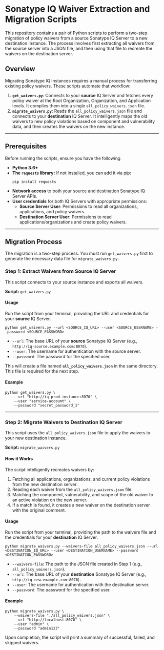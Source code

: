 # Sonatype IQ Waiver Extraction and Migration Scripts

This repository contains a pair of Python scripts to perform a two-step migration of policy waivers from a source Sonatype IQ Server to a new destination instance. The process involves first extracting all waivers from the source server into a JSON file, and then using that file to recreate the waivers on the destination server.

## Overview

Migrating Sonatype IQ instances requires a manual process for transferring existing policy waivers. These scripts automate that workflow:

1.  **`get_waivers.py`**: Connects to your **source** IQ Server and fetches every policy waiver at the Root Organization, Organization, and Application levels. It compiles them into a single `all_policy_waivers.json` file.
2.  **`migrate_waivers.py`**: Reads the `all_policy_waivers.json` file and connects to your **destination** IQ Server. It intelligently maps the old waivers to new policy violations based on component and vulnerability data, and then creates the waivers on the new instance.

---

## Prerequisites

Before running the scripts, ensure you have the following:

* **Python 3.6+**
* **The `requests` library:** If not installed, you can add it via pip:
    ```shell
    pip install requests
    ```
* **Network access** to both your source and destination Sonatype IQ Server APIs.
* **User credentials** for both IQ Servers with appropriate permissions:
    * **Source Server User**: Permissions to read all organizations, applications, and policy waivers.
    * **Destination Server User**: Permissions to read applications/organizations and create policy waivers.

---

## Migration Process

The migration is a two-step process. You must run `get_waivers.py` first to generate the necessary data file for `migrate_waivers.py`.

### Step 1: Extract Waivers from Source IQ Server

This script connects to your source instance and exports all waivers.

**Script:** `get_waivers.py`

#### **Usage**

Run the script from your terminal, providing the URL and credentials for your **source** IQ Server.

```shell
python get_waivers.py --url <SOURCE_IQ_URL> --user <SOURCE_USERNAME> --password <SOURCE_PASSWORD>
```

* `--url`: The base URL of your **source** Sonatype IQ Server (e.g., `http://iq-source.example.com:8070`).
* `--user`: The username for authentication with the source server.
* `--password`: The password for the specified user.

This will create a file named **`all_policy_waivers.json`** in the same directory. This file is required for the next step.

#### **Example**

```shell
python get_waivers.py \
    --url "http://iq-prod-instance:8070" \
    --user "service-account" \
    --password "secret_password_1"
```

---

### Step 2: Migrate Waivers to Destination IQ Server

This script uses the `all_policy_waivers.json` file to apply the waivers to your new destination instance.

**Script:** `migrate_waivers.py`

#### **How it Works**

The script intelligently recreates waivers by:

1.  Fetching all applications, organizations, and current policy violations from the new destination server.
2.  Reading each waiver from the `all_policy_waivers.json` file.
3.  Matching the component, vulnerability, and scope of the old waiver to an active violation on the new server.
4.  If a match is found, it creates a new waiver on the destination server with the original comment.

#### **Usage**

Run the script from your terminal, providing the path to the waivers file and the credentials for your **destination** IQ Server.

```shell
python migrate_waivers.py --waivers-file all_policy_waivers.json --url <DESTINATION_IQ_URL> --user <DESTINATION_USERNAME> --password <DESTINATION_PASSWORD>
```

* `--waivers-file`: The path to the JSON file created in Step 1 (e.g., `all_policy_waivers.json`).
* `--url`: The base URL of your **destination** Sonatype IQ Server (e.g., `http://iq-new.example.com:8070`).
* `--user`: The username for authentication with the destination server.
* `--password`: The password for the specified user.

#### **Example**

```shell
python migrate_waivers.py \
    --waivers-file "./all_policy_waivers.json" \
    --url "http://localhost:8070" \
    --user "admin" \
    --password "admin123"
```

Upon completion, the script will print a summary of successful, failed, and skipped waivers.
